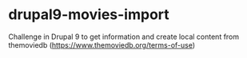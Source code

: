 # drupal9-movies-import
Challenge in Drupal 9 to get information and create local content from themoviedb (https://www.themoviedb.org/terms-of-use)
